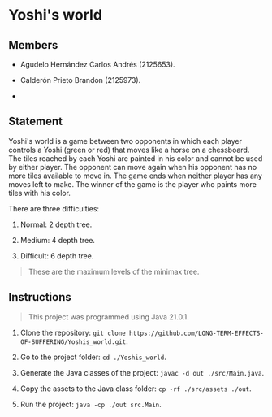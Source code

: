 # Yoshi's world

## Members

- Agudelo Hernández Carlos Andrés (2125653).

- Calderón Prieto Brandon (2125973).

-

## Statement

Yoshi's world is a game between two opponents in which each player controls a Yoshi (green or red) that moves like a horse on a chessboard. The tiles reached by each Yoshi are painted in his color and cannot be used by either player. The opponent can move again when his opponent has no more tiles available to move in. The game ends when neither player has any moves left to make. The winner of the game is the player who paints more tiles with his color.

There are three difficulties:

1. Normal: $2$ depth tree.

2. Medium: $4$ depth tree.

3. Difficult: $6$ depth tree.

> These are the maximum levels of the minimax tree.

## Instructions

> This project was programmed using Java 21.0.1.

1. Clone the repository: `git clone https://github.com/LONG-TERM-EFFECTS-OF-SUFFERING/Yoshis_world.git`.

2. Go to the project folder: `cd ./Yoshis_world`.

3. Generate the Java classes of the project: `javac -d out ./src/Main.java`.

4. Copy the assets to the Java class folder: `cp -rf ./src/assets ./out`.

5. Run the project: `java -cp ./out src.Main`.
